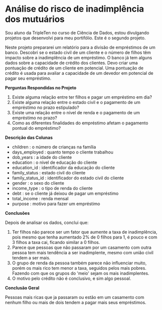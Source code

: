 # Análise do risco de inadimplência dos mutuários
Sou aluno da TripleTen no curso de Ciência de Dados, estou divulgando projetos que desenvolvi para meu portifólio. Este é o segundo projeto.

Neste projeto prepararei um relatório para a divisão de empréstimos de um banco. Descobri se o estado civil de um cliente e o número de filhos têm impacto sobre a inadimplência de um empréstimo. O banco já tem alguns dados sobre a capacidade de crédito dos clientes.
Devo criar uma pontuação de crédito de um cliente em potencial. Uma pontuação de crédito é usada para avaliar a capacidade de um devedor em potencial de pagar seu empréstimo.

**Perguntas Respondidas no Projeto**
1. Existe alguma relação entre ter filhos e pagar um empréstimo em dia?
2. Existe alguma relação entre o estado civil e o pagamento de um empréstimo no prazo estipulado?
3. Existe uma relação entre o nível de renda e o pagamento de um empréstimo no prazo?
4. Como as diferentes finalidades do empréstimo afetam o pagamento pontual do empréstimo?

**Descrição das Colunas**
* children : o número de crianças na família
* days_employed : quanto tempo o cliente trabalhou
* dob_years : a idade do cliente
* education : o nível de educação do cliente
* education_id : identificador da educação do cliente
* family_status : estado civil do cliente
* family_status_id : identificador do estado civil do cliente
* gender : o sexo do cliente
* income_type : o tipo de renda do cliente
* debt : se o cliente já deixou de pagar um empréstimo
* total_income : renda mensal
* purpose : motivo para fazer um empréstimo

**Conclusões** 

Depois de analisar os dados, conclui que:

1. Ter filhos não parece ser um fator que aumente a taxa de inadimplência, pois mesmo que tenha aumentado 2% de 0 filhos para 1, é pouco e com 3 filhos a taxa cai, ficando similar a 0 filhos.
2. Parece que pessoas que não passaram por um casamento com outra pessoa tem mais tendência a ser inadimplente, mesmo com união civil tendem a ser mais.
3. O grupo de renda da pessoa também parece não influenciar muito, porém os mais rico tem menor a taxa, seguidos pelos mais pobres. Fazendo com que os grupos do 'meio' sejam os mais inadimplentes.
4. O motivo pelo crédito não é conclusivo, e sim algo pessoal.

**Conclusão Geral**

Pessoas mais ricas que ja passaram ou estão em um casamento com nenhum filho ou mais de dois tendem a pagar mais seus empréstimos.
